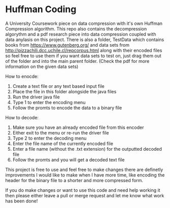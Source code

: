 # Huffman Coding
A University Coursework piece on data compression with it's own Huffman Compression algorithm.
This repo also contains the decompression algorythm and a pdf research piece into data compression coupled with data anylasis on this project.
There is also a folder, TestData which contains books from https://www.gutenberg.org/ and data sets from http://pizzachili.dcc.uchile.cl/repcorpus.html along with their encoded files so feel free to use them if you want data sets to test on, just drag them out of the folder and into the main parent folder. (Check the pdf for more information on the given data sets)

How to enocde:
1. Create a text file or any text based input file
2. Place the file in this folder alongside the java files
3. Run the driver java file
4. Type 1 to enter the encoding menu
5. Follow the promts to encode the data to a binary file

How to decode:
1. Make sure you have an already encoded file from this encoder
2. Either exit to the menu or re-run the driver file
3. Type 2 to enter the decoding menu
4. Enter the file name of the currently encoded file
5. Enter a file name (without the .txt extension) for the outputted decoded file
6. Follow the promts and you will get a decoded text file

This project is free to use and feel free to make changes there are definetly improvements I would like to make when I have more time, like encoding the header for the binary file to a shorter and more compressed form.

If you do make changes or want to use this code and need help working it then please either leave a pull or merge request and let me know what work has been done!
